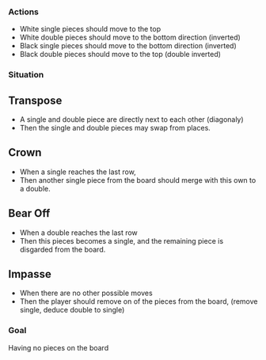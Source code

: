 ### Actions
- White single pieces should move to the top  
- White double pieces should move to the bottom direction (inverted)  
- Black single pieces should move to the bottom direction (inverted)  
- Black double pieces should move to the top (double inverted)  

### Situation
## Transpose
- A single and double piece are directly next to each other (diagonaly)  
- Then the single and double pieces may swap from places.  

## Crown
- When a single reaches the last row,  
- Then another single piece from the board should merge with this own to a double.    

## Bear Off
- When a double reaches the last row  
- Then this pieces becomes a single, and the remaining piece is disgarded from the board.  

## Impasse
- When there are no other possible moves  
- Then the player should remove on of the pieces from the board, (remove single, deduce double to single)  
 
### Goal
Having no pieces on the board
